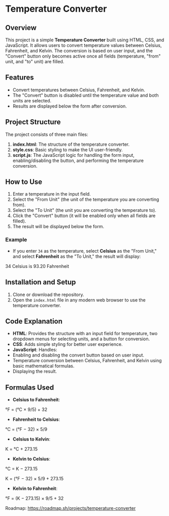 # Temperature Converter

## Overview

This project is a simple **Temperature Converter** built using HTML, CSS, and JavaScript. It allows users to convert temperature values between Celsius, Fahrenheit, and Kelvin. The conversion is based on user input, and the "Convert" button only becomes active once all fields (temperature, "from" unit, and "to" unit) are filled.

## Features

- Convert temperatures between Celsius, Fahrenheit, and Kelvin.
- The "Convert" button is disabled until the temperature value and both units are selected.
- Results are displayed below the form after conversion.

## Project Structure

The project consists of three main files:

1. **index.html**: The structure of the temperature converter.
2. **style.css**: Basic styling to make the UI user-friendly.
3. **script.js**: The JavaScript logic for handling the form input, enabling/disabling the button, and performing the temperature conversion.

## How to Use

1. Enter a temperature in the input field.
2. Select the "From Unit" (the unit of the temperature you are converting from).
3. Select the "To Unit" (the unit you are converting the temperature to).
4. Click the "Convert" button (it will be enabled only when all fields are filled).
5. The result will be displayed below the form.

### Example

- If you enter `34` as the temperature, select **Celsius** as the "From Unit," and select **Fahrenheit** as the "To Unit," the result will display:
  
34 Celsius is 93.20 Fahrenheit


## Installation and Setup

1. Clone or download the repository.
2. Open the `index.html` file in any modern web browser to use the temperature converter.

## Code Explanation

- **HTML**: Provides the structure with an input field for temperature, two dropdown menus for selecting units, and a button for conversion.
- **CSS**: Adds simple styling for better user experience.
- **JavaScript**: Handles:
- Enabling and disabling the convert button based on user input.
- Temperature conversion between Celsius, Fahrenheit, and Kelvin using basic mathematical formulas.
- Displaying the result.

## Formulas Used

- **Celsius to Fahrenheit**: 

°F = (°C × 9/5) + 32

- **Fahrenheit to Celsius**: 

°C = (°F − 32) × 5/9

- **Celsius to Kelvin**: 

K = °C + 273.15

- **Kelvin to Celsius**: 

°C = K − 273.15

K = (°F − 32) × 5/9 + 273.15

- **Kelvin to Fahrenheit**: 

°F = (K − 273.15) × 9/5 + 32

Roadmap: https://roadmap.sh/projects/temperature-converter

